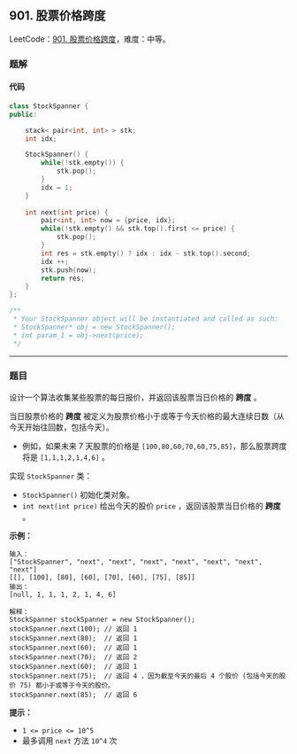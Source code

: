 ## 901. 股票价格跨度

LeetCode：[901. 股票价格跨度](https://leetcode.cn/problems/online-stock-span/)，难度：中等。

### 题解

#### 代码

```c++
class StockSpanner {
public:

    stack< pair<int, int> > stk;
    int idx;

    StockSpanner() {
        while(!stk.empty()) {
            stk.pop();
        }
        idx = 1;
    }
    
    int next(int price) {
        pair<int, int> now = {price, idx};
        while(!stk.empty() && stk.top().first <= price) {
            stk.pop();
        }
        int res = stk.empty() ? idx : idx - stk.top().second;
        idx ++;
        stk.push(now);
        return res;
    }
};

/**
 * Your StockSpanner object will be instantiated and called as such:
 * StockSpanner* obj = new StockSpanner();
 * int param_1 = obj->next(price);
 */
```



---



### 题目

设计一个算法收集某些股票的每日报价，并返回该股票当日价格的 **跨度** 。

当日股票价格的 **跨度** 被定义为股票价格小于或等于今天价格的最大连续日数（从今天开始往回数，包括今天）。

- 例如，如果未来 7 天股票的价格是 `[100,80,60,70,60,75,85]`，那么股票跨度将是 `[1,1,1,2,1,4,6]` 。

实现 `StockSpanner` 类：

- `StockSpanner()` 初始化类对象。
- `int next(int price)` 给出今天的股价 `price` ，返回该股票当日价格的 **跨度** 。

 

**示例：**

```
输入：
["StockSpanner", "next", "next", "next", "next", "next", "next", "next"]
[[], [100], [80], [60], [70], [60], [75], [85]]
输出：
[null, 1, 1, 1, 2, 1, 4, 6]

解释：
StockSpanner stockSpanner = new StockSpanner();
stockSpanner.next(100); // 返回 1
stockSpanner.next(80);  // 返回 1
stockSpanner.next(60);  // 返回 1
stockSpanner.next(70);  // 返回 2
stockSpanner.next(60);  // 返回 1
stockSpanner.next(75);  // 返回 4 ，因为截至今天的最后 4 个股价 (包括今天的股价 75) 都小于或等于今天的股价。
stockSpanner.next(85);  // 返回 6
```

 

**提示：**

- `1 <= price <= 10^5`
- 最多调用 `next` 方法 `10^4` 次


